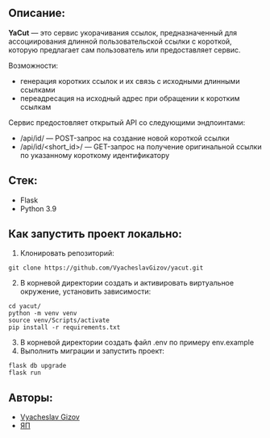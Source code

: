 ## Описание:

**YaCut** — это сервис укорачивания ссылок, предназначенный для ассоциирования
длинной пользовательской ссылки с короткой, которую предлагает сам пользователь
или предоставляет сервис.

Возможности:
- генерация коротких ссылок и их связь с исходными длинными ссылками
- переадресация на исходный адрес при обращении к коротким ссылкам

Сервис предостовляет открытый API со следующими эндпоинтами:
- /api/id/ — POST-запрос на создание новой короткой ссылки
- /api/id/<short_id>/ — GET-запрос на получение оригинальной ссылки по указанному короткому идентификатору

## Стек:
- Flask
- Python 3.9

## Как запустить проект локально:
1. Клонировать репозиторий:
```
git clone https://github.com/VyacheslavGizov/yacut.git
```
2. В корневой директории создать и активировать виртуальное окружение, установить зависимости:
```
cd yacut/
python -m venv venv
source venv/Scripts/activate
pip install -r requirements.txt
```
3. В корневой директории создать файл .env по примеру env.example
4. Выполнить миграции и запустить проект:
```
flask db upgrade
flask run
```
## Авторы:
- [Vyacheslav Gizov](https://github.com/VyacheslavGizov)
- [ЯП](https://github.com/yandex-praktikum)
